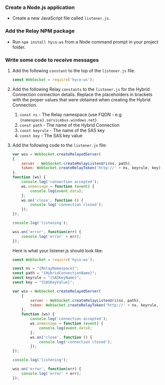 ### Create a Node.js application
* Create a new JavaScript file called `listener.js`.

### Add the Relay NPM package
* Run `npm install hyco-ws` from a Node command prompt in your project folder.

### Write some code to receive messages
1. Add the following `constant` to the top of the `listener.js` file.
   
    ```js
    const WebSocket = require('hyco-ws');
    ```
2. Add the following Relay `constants` to the `listener.js` for the Hybrid Connection connection details. Replace the placeholders in brackets with the proper values that were obtained when creating the Hybrid Connection.
   
   1. `const ns` - The Relay namespace (use FQDN - e.g. `{namespace}.servicebus.windows.net`)
   2. `const path` - The name of the Hybrid Connection
   3. `const keyrule` - The name of the SAS key
   4. `const key` - The SAS key value
3. Add the following code to the `listener.js` file:
   
    ```js
    var wss = WebSocket.createRelayedServer(
    {
        server : WebSocket.createRelayListenUri(ns, path),
        token: WebSocket.createRelayToken('http://' + ns, keyrule, key)
    }, 
    function (ws) {
        console.log('connection accepted');
        ws.onmessage = function (event) {
            console.log(event.data);
        };
        ws.on('close', function () {
            console.log('connection closed');
        });       
    });
   
    console.log('listening');
   
    wss.on('error', function(err) {
        console.log('error' + err);
    });
    ```
    Here is what your listener.js should look like:
   
    ```js
    const WebSocket = require('hyco-ws');
   
    const ns = "{RelayNamespace}";
    const path = "{HybridConnectionName}";
    const keyrule = "{SASKeyName}";
    const key = "{SASKeyValue}";
   
    var wss = WebSocket.createRelayedServer(
        {
            server : WebSocket.createRelayListenUri(ns, path),
            token: WebSocket.createRelayToken('http://' + ns, keyrule, key)
        }, 
        function (ws) {
            console.log('connection accepted');
            ws.onmessage = function (event) {
                console.log(event.data);
            };
            ws.on('close', function () {
                console.log('connection closed');
            });       
    });
   
    console.log('listening');
   
    wss.on('error', function(err) {
        console.log('error' + err);
    });
    ```

